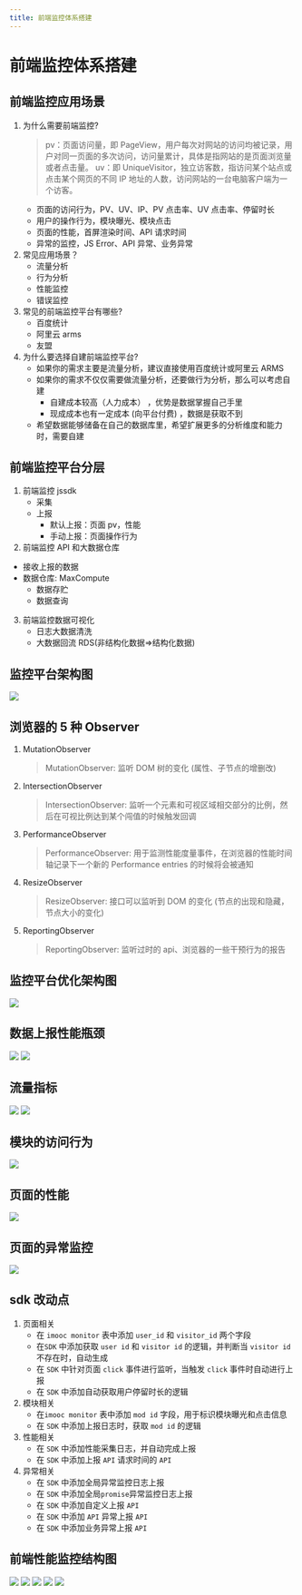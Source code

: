 ```yaml
---
title: 前端监控体系搭建
---
```


# 前端监控体系搭建

## 前端监控应用场景

1. 为什么需要前端监控?
   > pv：页面访问量，即 PageView，用户每次对网站的访问均被记录，用户对同一页面的多次访问，访问量累计，具体是指网站的是页面浏览量或者点击量。
   > uv：即 UniqueVisitor，独立访客数，指访问某个站点或点击某个网页的不同 IP 地址的人数，访问网站的一台电脑客户端为一个访客。
   - 页面的访问行为，PV、UV、IP、PV 点击率、UV 点击率、停留时长
   - 用户的操作行为，模块曝光、模块点击
   - 页面的性能，首屏渲染时间、API 请求时间
   - 异常的监控，JS Error、API 异常、业务异常
2. 常见应用场景？
   - 流量分析
   - 行为分析
   - 性能监控
   - 错误监控
3. 常见的前端监控平台有哪些?
   - 百度统计
   - 阿里云 arms
   - 友盟
4. 为什么要选择自建前端监控平台?
   - 如果你的需求主要是流量分析，建议直接使用百度统计或阿里云 ARMS
   - 如果你的需求不仅仅需要做流量分析，还要做行为分析，那么可以考虑自建
     - 自建成本较高（人力成本） ，优势是数据掌握自己手里
     - 现成成本也有一定成本 (向平台付费) ，数据是获取不到
   - 希望数据能够储备在自己的数据库里，希望扩展更多的分析维度和能力时，需要自建

## 前端监控平台分层

1. 前端监控 jssdk
   - 采集
   - 上报
     - 默认上报：页面 pv，性能
     - 手动上报：页面操作行为
2. 前端监控 API 和大数据仓库

- 接收上报的数据
- 数据仓库: MaxCompute
  - 数据存贮
  - 数据查询

3. 前端监控数据可视化
   - 日志大数据清洗
   - 大数据回流 RDS(非结构化数据=>结构化数据)

## 监控平台架构图

![](./img/21.png)

## 浏览器的 5 种 Observer

1. MutationObserver

   > MutationObserver: 监听 DOM 树的变化 (属性、子节点的增删改)

2. IntersectionObserver

   > IntersectionObserver: 监听一个元素和可视区域相交部分的比例，然后在可视比例达到某个闯值的时候触发回调

3. PerformanceObserver

   > PerformanceObserver: 用于监测性能度量事件，在浏览器的性能时间轴记录下一个新的 Performance entries 的时候将会被通知

4. ResizeObserver

   > ResizeObserver: 接口可以监听到 DOM 的变化 (节点的出现和隐藏，节点大小的变化)

5. ReportingObserver
   > ReportingObserver: 监听过时的 api、浏览器的一些干预行为的报告

## 监控平台优化架构图

![](./img/22.png)

## 数据上报性能瓶颈

![](./img/23.png)
![](./img/24.png)

## 流量指标

![](./img/25.png)
![](./img/26.png)

## 模块的访问行为

![](./img/27.png)

## 页面的性能

![](./img/28.png)

## 页面的异常监控

![](./img/29.png)

## sdk 改动点

1. 页面相关
   - 在 `imooc monitor` 表中添加 `user_id` 和 `visitor_id` 两个字段
   - 在`SDK` 中添加获取 `user id` 和 `visitor id` 的逻辑，并判断当 `visitor id `不存在时，自动生成
   - 在 `SDK` 中针对页面 `click` 事件进行监听，当触发 `click` 事件时自动进行上报
   - 在 `SDK` 中添加自动获取用户停留时长的逻辑
2. 模块相关
   - 在`imooc monitor` 表中添加 `mod id` 字段，用于标识模块曝光和点击信息
   - 在 `SDK` 中添加上报日志时，获取 `mod id` 的逻辑
3. 性能相关
   - 在 `SDK` 中添加性能采集日志，并自动完成上报
   - 在 `SDK` 中添加上报 `API` 请求时间的 `API`
4. 异常相关
   - 在 `SDK` 中添加全局异常监控日志上报
   - 在 `SDK` 中添加全局`promise`异常监控日志上报
   - 在 `SDK` 中添加自定义上报 `API`
   - 在 `SDK` 中添加 `API` 异常上报 `API`
   - 在 `SDK` 中添加业务异常上报 `API`

## 前端性能监控结构图

![](./img/30.png)
![](./img/31.png)
![](./img/32.png)
![](./img/33.png)
![](./img/34.png)
